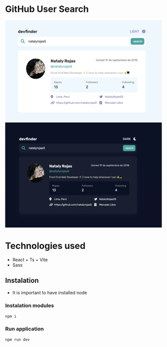 # GitHub User Search

![Static Job Listings Master Light](./screenshot-light.png)
![Static Job Listings Master Dark](./screenshot-dark.png)

# Technologies used

- React + Ts + Vite
- Sass

## Instalation

- It is important to have installed node

### Instalation modules

```
npm i
```

### Run application

```
npm run dev
```
